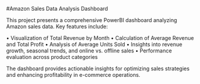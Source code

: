 #Amazon Sales Data Analysis Dashboard

This project presents a comprehensive PowerBI dashboard analyzing Amazon sales data. Key features include:

• Visualization of Total Revenue by Month
• Calculation of Average Revenue and Total Profit
• Analysis of Average Units Sold
• Insights into revenue growth, seasonal trends, and online vs. offline sales
• Performance evaluation across product categories

The dashboard provides actionable insights for optimizing sales strategies and enhancing profitability in e-commerce operations.
